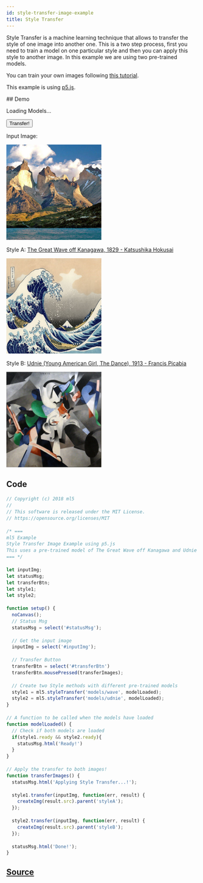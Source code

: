 ```yaml
---
id: style-transfer-image-example
title: Style Transfer
---
```


Style Transfer is a machine learning technique that allows to transfer the style of one image into another one. This is a two step process, first you need to train a model on one particular style and then you can apply this style to another image. In this example we are using two pre-trained models.

You can train your own images following [this tutorial](https://github.com/ml5js/ml5-data-and-training/tree/master/training). 

This example is using [p5.js](https://p5js.org/). 

## Demo

<div id="example">
  <style>
    #example img {
      width: 250px;
      height: 250px;
      display: inline;
    }
  </style>

  <p id="statusMsg">Loading Models...</p>

  <button id="transferBtn">Transfer!</button>
  <p>Input Image:</p>

  <img src="assets/img/patagonia.jpg" alt="input img" id="inputImg">

  <div id="styleA">
    <p>Style A: <a href="https://en.wikipedia.org/wiki/The_Great_Wave_off_Kanagawa">The Great Wave off Kanagawa, 1829 - Katsushika Hokusai</a></p>
    <img src="assets/img/wave.jpg" alt="style one">
  </div>

  <div id="styleB">
    <p>Style B: <a href="https://en.wikipedia.org/wiki/File:Francis_Picabia,_1913,_Udnie_(Young_American_Girl,_The_Dance),_oil_on_canvas,_290_x_300_cm,_Mus%C3%A9e_National_d%E2%80%99Art_Moderne,_Centre_Georges_Pompidou,_Paris..jpg">Udnie (Young American Girl, The Dance), 1913 - Francis Picabia</a></p>
    <img src="assets/img/udnie.jpg" alt="style two">
  </div>

  <script src="assets/scripts/example-style-transfer-image.js"></script>
</div>



## Code

```javascript
// Copyright (c) 2018 ml5
// 
// This software is released under the MIT License.
// https://opensource.org/licenses/MIT

/* ===
ml5 Example
Style Transfer Image Example using p5.js
This uses a pre-trained model of The Great Wave off Kanagawa and Udnie (Young American Girl, The Dance)
=== */

let inputImg;
let statusMsg;
let transferBtn;
let style1;
let style2;

function setup() {
  noCanvas();
  // Status Msg
  statusMsg = select('#statusMsg');

  // Get the input image
  inputImg = select('#inputImg');

  // Transfer Button
  transferBtn = select('#transferBtn')
  transferBtn.mousePressed(transferImages);

  // Create two Style methods with different pre-trained models
  style1 = ml5.styleTransfer('models/wave', modelLoaded);
  style2 = ml5.styleTransfer('models/udnie', modelLoaded);
}

// A function to be called when the models have loaded
function modelLoaded() {
  // Check if both models are loaded
  if(style1.ready && style2.ready){
    statusMsg.html('Ready!')
  }
}

// Apply the transfer to both images!
function transferImages() {
  statusMsg.html('Applying Style Transfer...!');
  
  style1.transfer(inputImg, function(err, result) {
    createImg(result.src).parent('styleA');
  });

  style2.transfer(inputImg, function(err, result) {
    createImg(result.src).parent('styleB');
  });

  statusMsg.html('Done!');
}
```

## [Source](https://github.com/ITPNYU/ml5/tree/master/examples/fast_style_transfer)
